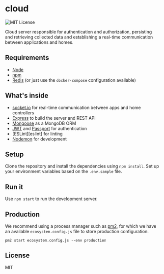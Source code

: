 # cloud

<!-- Start: Badges section -->
![MIT License][license-badge]
<!-- End: Badges section -->

Cloud server responsible for authentication and authorization, persisting and retrieving collected data and establishing a real-time communication between applications and homes.

## Requirements
  - [Node][node]
  - [npm][npm]
  - [Redis][redis] (or just use the `docker-compose` configuration available)

## What's inside

  - [socket.io][socketio] for real-time communication between apps and home controllers
  - [Express][express] to build the server and REST API
  - [Mongoose][mongoose] as a MongoDB ORM
  - [JWT][jwt] and [Passport][passport] for authentication
  - [ESLint][eslint] for linting
  - [Nodemon][nodemon] for development

## Setup

Clone the repository and install the dependencies using `npm install`. Set up your environment variables based on the `.env.sample` file.

## Run it

Use `npm start` to run the development server.

## Production

We recommend using a process manager such as [pm2][pm2], for which we have an available `ecosystem.config.js` file to store production configuration.

```
pm2 start ecosystem.config.js --env production
```

## License

MIT

<!-- Start: URL section -->
[node]: https://nodejs.org
[npm]: https://www.npmjs.com/
[redis]: http://redis.io/
[express]: expressjs.com
[socketio]: https://socket.io/
[mongoose]: mongoosejs.com
[passport]: http://passportjs.org/
[jwt]: https://jwt.io/
[nodemon]: https://eslint.org
[pm2]: pm2.keymetrics.io
[license-badge]: https://img.shields.io/github/license/hedwig-project/API.svg
<!-- End: URL section -->
